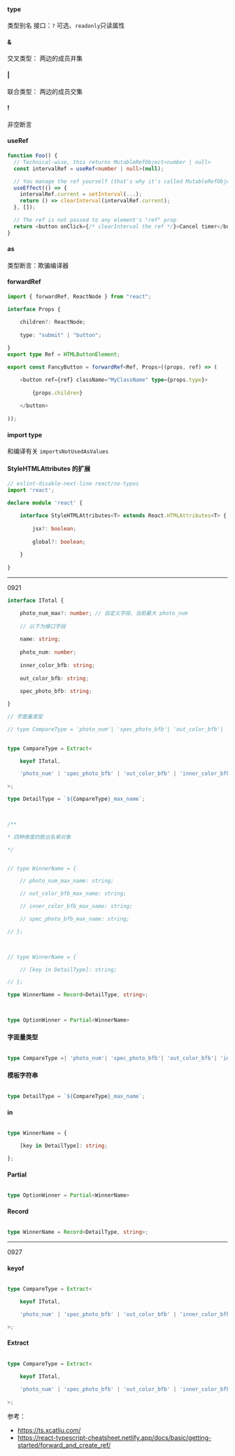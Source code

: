 #### type


类型别名
接口：`?` 可选、`readonly`只读属性

#### &


交叉类型： 两边的成员并集

#### |


联合类型： 两边的成员交集

#### !


非空断言

#### useRef


```typescript
function Foo() {
  // Technical-wise, this returns MutableRefObject<number | null>
  const intervalRef = useRef<number | null>(null);

  // You manage the ref yourself (that's why it's called MutableRefObject!)
  useEffect(() => {
    intervalRef.current = setInterval(...);
    return () => clearInterval(intervalRef.current);
  }, []);

  // The ref is not passed to any element's "ref" prop
  return <button onClick={/* clearInterval the ref */}>Cancel timer</button>;
}
```

#### as 


类型断言：欺骗编译器

#### forwardRef


```typescript
import { forwardRef, ReactNode } from "react";

interface Props {

	children?: ReactNode;
	
	type: "submit" | "button";
  
}
export type Ref = HTMLButtonElement;

export const FancyButton = forwardRef<Ref, Props>((props, ref) => (

	<button ref={ref} className="MyClassName" type={props.type}>
	
		{props.children}
	
	</button>
  
));
```

#### import type


和编译有关  `importsNotUsedAsValues`


#### StyleHTMLAttributes 的扩展


```typescript 
// eslint-disable-next-line react/no-typos
import 'react';

declare module 'react' {

	interface StyleHTMLAttributes<T> extends React.HTMLAttributes<T> {
	  
		jsx?: boolean;
		
		global?: boolean;
		
	}
	
}
```


---
0921

```ts
interface ITotal {

	photo_num_max?: number; // 自定义字段，当前最大 photo_num
	
	// 以下为接口字段
	
	name: string;
	
	photo_num: number;
	
	inner_color_bfb: string;
	
	out_color_bfb: string;
	
	spec_photo_bfb: string;

}

// 字面量类型

// type CompareType = 'photo_num'| 'spec_photo_bfb'| 'out_color_bfb'| 'inner_color_bfb';

  
type CompareType = Extract<

	keyof ITotal,

	'photo_num' | 'spec_photo_bfb' | 'out_color_bfb' | 'inner_color_bfb'

>;

type DetailType = `${CompareType}_max_name`;

  

/**

* 四种维度的胜出名单对象

*/


// type WinnerName = {

	// photo_num_max_name: string;

	// out_color_bfb_max_name: string;

	// inner_color_bfb_max_name: string;

	// spec_photo_bfb_max_name: string;

// };

  

// type WinnerName = {

	// [key in DetailType]: string;

// };

type WinnerName = Record<DetailType, string>;

  

type OptionWinner = Partial<WinnerName>
```

#### 字面量类型

```ts

type CompareType =| 'photo_num'| 'spec_photo_bfb'| 'out_color_bfb'| 'inner_color_bfb';

```

#### 模板字符串

```ts

type DetailType = `${CompareType}_max_name`;

```

  
#### in

```ts

type WinnerName = {

	[key in DetailType]: string;

};

```


#### Partial

```ts

type OptionWinner = Partial<WinnerName>

```


#### Record

```ts

type WinnerName = Record<DetailType, string>;

```

---
0927

#### keyof


```ts

type CompareType = Extract<

	keyof ITotal,

	'photo_num' | 'spec_photo_bfb' | 'out_color_bfb' | 'inner_color_bfb'

>;

```


#### Extract


```ts

type CompareType = Extract<

	keyof ITotal,

	'photo_num' | 'spec_photo_bfb' | 'out_color_bfb' | 'inner_color_bfb'
	
>;

```




参考：
- https://ts.xcatliu.com/
- https://react-typescript-cheatsheet.netlify.app/docs/basic/getting-started/forward_and_create_ref/

